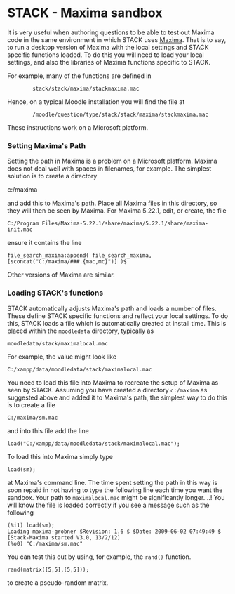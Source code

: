 # STACK - Maxima sandbox

It is very useful when authoring questions to be able to test out Maxima code in the same environment in which STACK uses [Maxima](Maxima.md).
That is to say, to run a desktop version of Maxima with the local settings and STACK specific functions loaded.
To do this you will need to load your local settings, and also the libraries of Maxima functions specific to STACK.

For example, many of the functions are defined in
~~~~~~~~~
		stack/stack/maxima/stackmaxima.mac
~~~~~~~~~
Hence, on a typical Moodle installation you will find the file at
~~~~~~~~~
        /moodle/question/type/stack/stack/maxima/stackmaxima.mac
~~~~~~~~~

These instructions work on a Microsoft platform.

### Setting Maxima's Path ###

Setting the path in Maxima is a problem on a Microsoft platform.  Maxima does not deal well with spaces in filenames, for example.  The simplest solution is to create a directory

c:/maxima

and add this to Maxima's path.  Place all Maxima files in this directory, so they will then be seen by Maxima.
For Maxima 5.22.1, edit, or create, the file

	C:/Program Files/Maxima-5.22.1/share/maxima/5.22.1/share/maxima-init.mac

ensure it contains the line

	file_search_maxima:append( file_search_maxima, [sconcat("C:/maxima/###.{mac,mc}")] )$

Other versions of Maxima are similar.

### Loading STACK's functions ###

STACK automatically adjusts Maxima's path and loads a number of files. These define STACK specific functions and reflect your local settings. To do this, STACK loads a file which is automatically created at install time.  This is placed within the `moodledata` directory, typically as

    moodledata/stack/maximalocal.mac

For example, the value might look like

    C:/xampp/data/moodledata/stack/maximalocal.mac

You need to load this file into Maxima to recreate the setup of Maxima as seen by STACK.  Assuming you have created a directory `c:/maxima` as suggested above and added it to Maxima's path, the simplest way to do this is to create a file

    C:/maxima/sm.mac

and into this file add the line

	load("C:/xampp/data/moodledata/stack/maximalocal.mac");

To load this into Maxima simply type

	load(sm);

at Maxima's command line. The time spent setting the path in this way is soon repaid in not having to type the following line each time you want the sandbox.
Your path to `maximalocal.mac` might be significantly longer....!   You will know the file is loaded correctly if you see a message such as the following

	(%i1) load(sm);
    Loading maxima-grobner $Revision: 1.6 $ $Date: 2009-06-02 07:49:49 $
    [Stack-Maxima started V3.0, 13/2/12]
	(%o0) "C:/maxima/sm.mac"

You can test this out by using, for example, the `rand()` function.

	rand(matrix([5,5],[5,5]));

to create a pseudo-random matrix.
